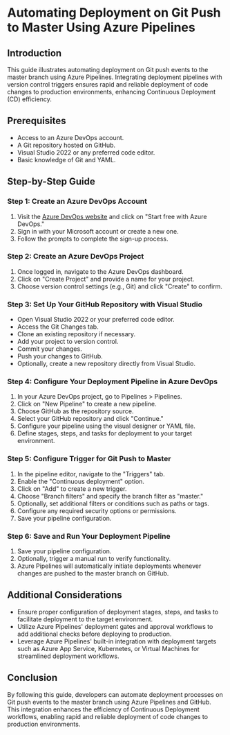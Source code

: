 # Automating Deployment on Git Push to Master Using Azure Pipelines

## Introduction
This guide illustrates automating deployment on Git push events to the master branch using Azure Pipelines. Integrating deployment pipelines with version control triggers ensures rapid and reliable deployment of code changes to production environments, enhancing Continuous Deployment (CD) efficiency.

## Prerequisites
- Access to an Azure DevOps account.
- A Git repository hosted on GitHub.
- Visual Studio 2022 or any preferred code editor.
- Basic knowledge of Git and YAML.

## Step-by-Step Guide

### Step 1: Create an Azure DevOps Account
1. Visit the [Azure DevOps website](https://azure.microsoft.com/en-us/services/devops/) and click on "Start free with Azure DevOps."
2. Sign in with your Microsoft account or create a new one.
3. Follow the prompts to complete the sign-up process.

### Step 2: Create an Azure DevOps Project
1. Once logged in, navigate to the Azure DevOps dashboard.
2. Click on "Create Project" and provide a name for your project.
3. Choose version control settings (e.g., Git) and click "Create" to confirm.

### Step 3: Set Up Your GitHub Repository with Visual Studio
- Open Visual Studio 2022 or your preferred code editor.
- Access the Git Changes tab.
- Clone an existing repository if necessary.
- Add your project to version control.
- Commit your changes.
- Push your changes to GitHub.
- Optionally, create a new repository directly from Visual Studio.

### Step 4: Configure Your Deployment Pipeline in Azure DevOps
1. In your Azure DevOps project, go to Pipelines > Pipelines.
2. Click on "New Pipeline" to create a new pipeline.
3. Choose GitHub as the repository source.
4. Select your GitHub repository and click "Continue."
5. Configure your pipeline using the visual designer or YAML file.
6. Define stages, steps, and tasks for deployment to your target environment.

### Step 5: Configure Trigger for Git Push to Master
1. In the pipeline editor, navigate to the "Triggers" tab.
2. Enable the "Continuous deployment" option.
3. Click on "Add" to create a new trigger.
4. Choose "Branch filters" and specify the branch filter as "master."
5. Optionally, set additional filters or conditions such as paths or tags.
6. Configure any required security options or permissions.
7. Save your pipeline configuration.

### Step 6: Save and Run Your Deployment Pipeline
1. Save your pipeline configuration.
2. Optionally, trigger a manual run to verify functionality.
3. Azure Pipelines will automatically initiate deployments whenever changes are pushed to the master branch on GitHub.

## Additional Considerations
- Ensure proper configuration of deployment stages, steps, and tasks to facilitate deployment to the target environment.
- Utilize Azure Pipelines' deployment gates and approval workflows to add additional checks before deploying to production.
- Leverage Azure Pipelines' built-in integration with deployment targets such as Azure App Service, Kubernetes, or Virtual Machines for streamlined deployment workflows.

## Conclusion
By following this guide, developers can automate deployment processes on Git push events to the master branch using Azure Pipelines and GitHub. This integration enhances the efficiency of Continuous Deployment workflows, enabling rapid and reliable deployment of code changes to production environments.
